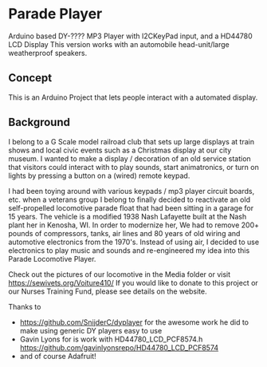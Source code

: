 # Parade Player
Arduino based DY-???? MP3 Player with I2CKeyPad input, and a HD44780 LCD Display 
This version works with an automobile head-unit/large weatherproof speakers.

## Concept

This is an Arduino Project that lets people interact with a automated display.

## Background
I belong to a G Scale model railroad club that sets up large displays at train shows and local civic events such as a Christmas display at our city museum.  I wanted to make a display / decoration of an old service station that visitors could interact with to play sounds, start animatronics, or turn on lights by pressing a button on a (wired) remote keypad.

I had been toying around with various keypads / mp3 player circuit boards, etc. when a veterans group I belong to finally decided to reactivate an old self-propelled locomotive parade float that had been sitting in a garage for 15 years.  The vehicle is a modified 1938 Nash Lafayette built at the Nash plant her in Kenosha, WI.  In order to modernize her, We had to remove 200+ pounds of compressors, tanks, air lines and 80 years of old wiring and automotive electronics from the 1970's.  Instead of using air, I decided to use electronics to play music and sounds and re-engineered my idea into this Parade Locomotive Player.

Check out the pictures of our locomotive in the Media folder or visit https://sewivets.org/Voiture410/ 
If you would like to donate to this project or our Nurses Training Fund, please see details on the website.

Thanks to 
 - https://github.com/SnijderC/dyplayer  for the awesome work he did to make using generic DY players easy to use 
 - Gavin Lyons for is work with HD44780_LCD_PCF8574.h  https://github.com/gavinlyonsrepo/HD44780_LCD_PCF8574
 - and of course Adafruit!
